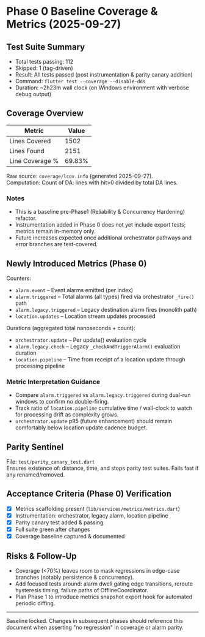 # Phase 0 Baseline Coverage & Metrics (2025-09-27)

## Test Suite Summary
- Total tests passing: 112
- Skipped: 1 (tag-driven)
- Result: All tests passed (post instrumentation & parity canary addition)
- Command: `flutter test --coverage --disable-dds`
- Duration: ~2h23m wall clock (on Windows environment with verbose debug output)

## Coverage Overview
| Metric | Value |
|--------|-------|
| Lines Covered | 1502 |
| Lines Found | 2151 |
| Line Coverage % | 69.83% |

Raw source: `coverage/lcov.info` (generated 2025-09-27).  
Computation: Count of DA: lines with hit>0 divided by total DA lines.

### Notes
- This is a baseline pre-Phase1 (Reliability & Concurrency Hardening) refactor.
- Instrumentation added in Phase 0 does not yet include export tests; metrics remain in-memory only.
- Future increases expected once additional orchestrator pathways and error branches are test-covered.

## Newly Introduced Metrics (Phase 0)
Counters:
- `alarm.event` – Event alarms emitted (per index)
- `alarm.triggered` – Total alarms (all types) fired via orchestrator `_fire()` path
- `alarm.legacy.triggered` – Legacy destination alarm fires (monolith path)
- `location.updates` – Location stream updates processed

Durations (aggregated total nanoseconds + count):
- `orchestrator.update` – Per update() evaluation cycle
- `alarm.legacy.check` – Legacy `_checkAndTriggerAlarm()` evaluation duration
- `location.pipeline` – Time from receipt of a location update through processing pipeline

### Metric Interpretation Guidance
- Compare `alarm.triggered` vs `alarm.legacy.triggered` during dual-run windows to confirm no double-firing.
- Track ratio of `location.pipeline` cumulative time / wall-clock to watch for processing drift as complexity grows.
- `orchestrator.update` p95 (future enhancement) should remain comfortably below location update cadence budget.

## Parity Sentinel
File: `test/parity_canary_test.dart`  
Ensures existence of: distance, time, and stops parity test suites. Fails fast if any renamed/removed.

## Acceptance Criteria (Phase 0) Verification
- [x] Metrics scaffolding present (`lib/services/metrics/metrics.dart`)
- [x] Instrumentation: orchestrator, legacy alarm, location pipeline
- [x] Parity canary test added & passing
- [x] Full suite green after changes
- [x] Coverage baseline captured & documented

## Risks & Follow-Up
- Coverage (<70%) leaves room to mask regressions in edge-case branches (notably persistence & concurrency).
- Add focused tests around: alarm dwell gating edge transitions, reroute hysteresis timing, failure paths of OfflineCoordinator.
- Plan Phase 1 to introduce metrics snapshot export hook for automated periodic diffing.

---
Baseline locked. Changes in subsequent phases should reference this document when asserting "no regression" in coverage or alarm parity.
